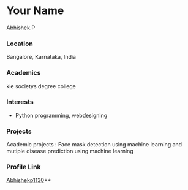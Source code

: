 # Your Name
Abhishek.P
### Location

Bangalore, Karnataka, India

### Academics
kle societys degree college

### Interests

- Python programming, webdesigning


### Projects

Academic projects : Face mask detection using machine learning and mutiple disease prediction using machine learning

### Profile Link

[Abhishekp1130](https://github.com/Abhishekp1130)**
